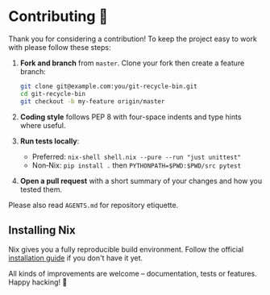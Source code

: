 # Contributing 🙌

Thank you for considering a contribution!
To keep the project easy to work with please follow these steps:

1. **Fork and branch** from `master`.
   Clone your fork then create a feature branch:

   ```bash
   git clone git@example.com:you/git-recycle-bin.git
   cd git-recycle-bin
   git checkout -b my-feature origin/master
   ```
2. **Coding style** follows PEP 8 with four-space indents and type hints where useful.
3. **Run tests locally**:
   - Preferred: `nix-shell shell.nix --pure --run "just unittest"`
   - Non‑Nix: `pip install .` then `PYTHONPATH=$PWD:$PWD/src pytest`
4. **Open a pull request** with a short summary of your changes and how you tested them.

Please also read `AGENTS.md` for repository etiquette.

## Installing Nix

Nix gives you a fully reproducible build environment. Follow the official
[installation guide](https://nixos.org/download.html) if you don't have it yet.

All kinds of improvements are welcome – documentation, tests or features. Happy hacking! 🚀
